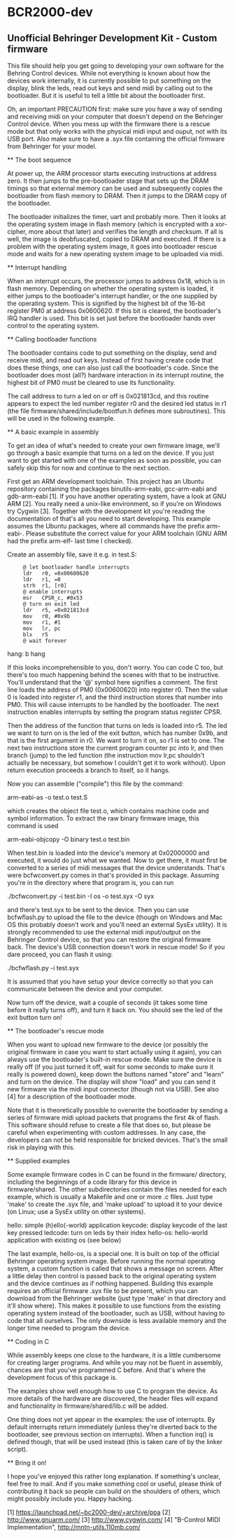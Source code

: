 # BCR2000-dev

Unofficial Behringer Development Kit - Custom firmware
------------------------------------------------------

This file should help you get going to developing your own software for the
Behring Control devices. While not everything is known about how the devices
work internally, it is currently possible to put something on the display,
blink the leds, read out keys and send midi by calling out to the bootloader.
But it is useful to tell a little bit about the bootloader first.

Oh, an important PRECAUTION first: make sure you have a way of sending and
receiving midi on your computer that doesn't depend on the Behringer Control
device. When you mess up with the firmware there is a rescue mode but that only
works with the physical midi input and ouput, not with its USB port. Also make
sure to have a .syx file containing the official firmware from Behringer for
your model.


** The boot sequence

At power up, the ARM processor starts executing instructions at address zero.
It then jumps to the pre-bootloader stage that sets up the DRAM timings so that
external memory can be used and subsequently copies the bootloader from flash
memory to DRAM. Then it jumps to the DRAM copy of the bootloader.

The bootloader initializes the timer, uart and probably more. Then it looks at
the operating system image in flash memory (which is encrypted with a
xor-cipher, more about that later) and verifies the length and checksum. If all
is well, the image is deobfuscated, copied to DRAM and executed. If there is a
problem with the operating system image, it goes into bootloader rescue mode
and waits for a new operating system image to be uploaded via midi.


** Interrupt handling

When an interrupt occurs, the processor jumps to address 0x18, which is in
flash memory. Depending on whether the operating system is loaded, it either
jumps to the bootloader's interrupt handler, or the one supplied by the
operating system. This is signified by the highest bit of the 16-bit register
PM0 at address 0x0600620. If this bit is cleared, the bootloader's IRQ handler
is used. This bit is set just before the bootloader hands over control to the
operating system.


** Calling bootloader functions

The bootloader contains code to put something on the display, send and receive
midi, and read out keys. Instead of first having create code that does these
things, one can also just call the bootloader's code. Since the bootloader does
most (all?) hardware interaction in its interrupt routine, the highest bit of
PM0 must be cleared to use its functionality.

The call address to turn a led on or off is 0x021813cd, and this routine
appears to expect the led number register r0 and the desired led status in r1
(the file firmware/shared/include/bootfun.h defines more subroutines). This
will be used in the following example.


** A basic example in assembly

To get an idea of what's needed to create your own firmware image, we'll go
through a basic example that turns on a led on the device. If you just want to
get started with one of the examples as soon as possible, you can safely skip
this for now and continue to the next section.

First get an ARM development toolchain. This project has an Ubuntu repository
containing the packages binutils-arm-eabi, gcc-arm-eabi and gdb-arm-eabi [1].
If you have another operating system, have a look at GNU ARM [2]. You really
need a unix-like environment, so if you're on Windows try Cygwin [3]. Together
with the development kit you're reading the documentation of that's all you
need to start developing.
This example assumes the Ubuntu packages, where all commands have the prefix
arm-eabi-. Please substitute the correct value for your ARM toolchain (GNU ARM
had the prefix arm-elf- last time I checked).

Create an assembly file, save it e.g. in test.S:

         @ let bootloader handle interrupts
         ldr   r0, =0x00600620
         ldr   r1, =0
         strh  r1, [r0]
         @ enable interrupts
         msr   CPSR_c, #0x53
         @ turn on exit led
         ldr   r5, =0x021813cd
         mov   r0, #0x9b
         mov   r1, #1
         mov   lr, pc
         blx   r5
         @ wait forever
   hang: b     hang

If this looks incomprehensible to you, don't worry. You can code C too, but
there's too much happening behind the scenes with that to be instructive.
You'll understand that the '@' symbol here signifies a comment. The first line
loads the address of PM0 (0x00600620) into register r0. Then the value 0 is
loaded into register r1, and the third instruction stores that number into PM0.
This will cause interrupts to be handled by the bootloader. The next
instruction enables interrupts by setting the program status register CPSR.

Then the address of the function that turns on leds is loaded into r5. The led
we want to turn on is the led of the exit button, which has number 0x9b, and
that is the first argument in r0. We want to turn it on, so r1 is set to one.
The next two instructions store the current program counter pc into lr, and
then branch (jump) to the led function (the instruction mov lr,pc shouldn't
actually be necessary, but somehow I couldn't get it to work without). Upon
return execution proceeds a branch to itself, so it hangs.

Now you can assemble ("compile") this file by the command:

   arm-eabi-as -o test.o test.S

which creates the object file test.o, which contains machine code and symbol
information. To extract the raw binary firmware image, this command is used

   arm-eabi-objcopy -O binary test.o test.bin

When test.bin is loaded into the device's memory at 0x02000000 and executed, it
would do just what we wanted. Now to get there, it must first be converted to a
series of midi messages that the device understands. That's were bcfwconvert.py
comes in that's provided in this package. Assuming you're in the directory
where that program is, you can run

  ./bcfwconvert.py -i test.bin -I os -o test.syx -O syx

and there's test.syx to be sent to the device. Then you can use bcfwflash.py to
upload the file to the device (though on Windows and Mac OS this probably
doesn't work and you'll need an external SysEx utility). It is strongly
recommended to use the external midi input/output on the Behringer Control
device, so that you can restore the original firmware back. The device's USB
connection doesn't work in rescue mode!  So if you dare proceed, you can flash
it using:

  ./bcfwflash.py -i test.syx

It is assumed that you have setup your device correctly so that you can
communicate between the device and your computer.

Now turn off the device, wait a couple of seconds (it takes some time before it
really turns off), and turn it back on. You should see the led of the exit
button turn on!


** The bootloader's rescue mode

When you want to upload new firmware to the device (or possibly the original
firmware in case you want to start actually using it again), you can always use
the bootloader's built-in rescue mode. Make sure the device is really off (if
you just turned it off, wait for some seconds to make sure it really is powered
down), keep down the buttons named "store" and "learn" and turn on the device.
The display will show "load" and you can send it new firmware via the midi
input connector (though not via USB). See also [4] for a description of the
bootloader mode.

Note that it is theoretically possible to overwrite the bootloader by sending a
series of firmware midi upload packets that programs the first 4k of flash.
This software should refuse to create a file that does so, but please be
careful when experimenting with custom addresses. In any case, the developers
can not be held responsible for bricked devices. That's the small risk in
playing with this.


** Supplied examples

Some example firmware codes in C can be found in the firmware/ directory,
including the beginnings of a code library for this device in firmware/shared.
The other subdirectories contain the files needed for each example, which is
usually a Makefile and one or more .c files. Just type 'make' to create the
.syx file, and 'make upload' to upload it to your device (on Linux; use a SysEx
utility on other systems).

hello:    simple (h)ello(-world) application
keycode:  display keycode of the last key pressed
ledcode:  turn on leds by their index
hello-os: hello-world application with existing os (see below)

The last example, hello-os, is a special one. It is built on top of the
official Behringer operating system image. Before running the normal operating
system, a custom function is called that shows a message on screen. After a
little delay then control is passed back to the original operating system and
the device continues as if nothing happened. Building this example requires an
official firmware .syx file to be present, which you can download from the
Behringer website (just type 'make' in that directory and it'll show where).
This makes it possible to use functions from the existing operating system
instead of the bootloader, such as USB, without having to code that all
ourselves. The only downside is less available memory and the longer time
needed to program the device.


** Coding in C

While assembly keeps one close to the hardware, it is a little cumbersome for
creating larger programs. And while you may not be fluent in assembly, chances
are that you've programmed C before. And that's where the development focus of
this package is.

The examples show well enough how to use C to program the device. As more
details of the hardware are discovered, the header files will expand and
functionality in firmware/shared/lib.c will be added.

One thing does not yet appear in the examples: the use of interrupts. By
default interrupts return immediately (unless they're diverted back to the
bootloader, see previous section on interrupts). When a function irq() is
defined though, that will be used instead (this is taken care of by the linker
script).


** Bring it on!

I hope you've enjoyed this rather long explanation. If something's unclear,
feel free to mail. And if you make something cool or useful, please think of
contributing it back so people can build on the shoulders of others, which
might possibly include you. Happy hacking.



[1] https://launchpad.net/~bc2000-dev/+archive/ppa
[2] http://www.gnuarm.com/
[3] http://www.cygwin.com/
[4] "B-Control MIDI Implementation", http://mntn-utils.110mb.com/

